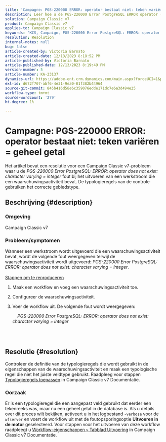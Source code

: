 ```yaml
---
title: 'Campagne: PGS-220000 ERROR: operator bestaat niet: teken variëren = geheel getal'
description: Leer hoe u de PGS-220000 Error PostgreSQL ERROR operator (Fout) lost, bestaat niet uit een tekenvariabele = geheel getal
solution: Campaign Classic v7
product: Campaign Classic v7
applies-to: Campaign Classic v7
keywords: 'KCS, Campaign, PGS-220000 Error PostgreSQL: ERROR: operator does not exist: character varying = integer, Campaign v7, database, leshooting'
resolution: Resolution
internal-notes: null
bug: false
article-created-by: Victoria Barnato
article-created-date: 12/13/2023 8:18:52 PM
article-published-by: Victoria Barnato
article-published-date: 12/13/2023 8:19:49 PM
version-number: 5
article-number: KA-23137
dynamics-url: https://adobe-ent.crm.dynamics.com/main.aspx?forceUCI=1&pagetype=entityrecord&etn=knowledgearticle&id=126edece-f499-ee11-be37-6045bd0063aa
exl-id: d672f707-abf6-4e31-9ea0-01f382b44964
source-git-commit: 845b416d58e6c359076edde171dc7e6a3d494e25
workflow-type: tm+mt
source-wordcount: '279'
ht-degree: 1%

---
```


# Campagne: PGS-220000 ERROR: operator bestaat niet: teken variëren = geheel getal


Het artikel bevat een resolutie voor een Campaign Classic v7-probleem waar u de *PGS-220000 Error PostgreSQL: ERROR: operator does not exist: character varying = integer* fout bij het uitvoeren van een werkstroom die een waarschuwingsactiviteit bevat. De typologieregels van de controle gebruiken het correcte gebiedstype.

## Beschrijving {#description}


### Omgeving

Campaign Classic v7

### Probleem/symptomen

Wanneer een werkstroom wordt uitgevoerd die een waarschuwingsactiviteit bevat, wordt de volgende fout weergegeven terwijl de waarschuwingsactiviteit wordt uitgevoerd:
*PGS-220000 Error PostgreSQL: ERROR: operator does not exist: character varying = integer*.<br><br>
<u>Stappen om te reproduceren</u>

1. Maak een workflow en voeg een waarschuwingsactiviteit toe.
2. Configureer de waarschuwingsactiviteit.
3. Voer de workflow uit. De volgende fout wordt weergegeven:



       *PGS-220000 Error PostgreSQL: ERROR: operator does not exist: character varying = integer*




<br> <br>



## Resolutie {#resolution}


Controleer de definitie van de typologieregels die wordt gebruikt in de eigenschappen van de waarschuwingsactiviteit en maak een typologische regel die niet het juiste veldtype gebruikt. Raadpleeg voor stappen [Typologieregels toepassen](https://experienceleague.adobe.com/docs/campaign-classic/using/orchestrating-campaigns/campaign-optimization/applying-rules.html) in Campaign Classic v7 Documentatie.

### Oorzaak

Er is een typologieregel die een aangepast veld gebruikt dat eerder een tekenreeks was, maar nu een geheel getal in de database is. Als u details over dit proces wilt bekijken, activeert u in het logbestand `-verbose` voor de `wfserver` en voert de workflow uit met de foutopsporingsoptie <b>Uitvoeren in de motor</b> geselecteerd. Voor stappen voor het uitvoeren van deze workflow raadpleegt u [Workflow-eigenschappen `>`  Tabblad Uitvoering](https://experienceleague.adobe.com/docs/campaign-classic/using/automating-with-workflows/advanced-management/workflow-properties.html?lang=en#execution) in Campaign Classic v7 Documentatie.

